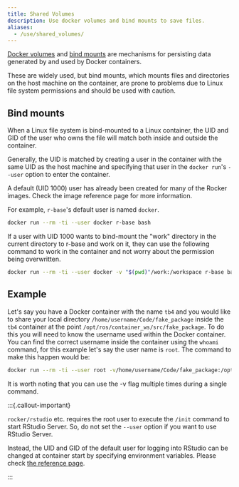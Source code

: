 ```yaml
---
title: Shared Volumes
description: Use docker volumes and bind mounts to save files.
aliases:
  - /use/shared_volumes/
---
```


[Docker volumes](https://docs.docker.com/storage/volumes/) and [bind mounts](https://docs.docker.com/storage/bind-mounts/) are
mechanisms for persisting data generated by and used by Docker containers.

These are widely used, but bind mounts, which mounts files and directories on the host machine on the container,
are prone to problems due to Linux file system permissions and should be used with caution.

## Bind mounts

When a Linux file system is bind-mounted to a Linux container,
the UID and GID of the user who owns the file will match both inside and outside the container.

Generally, the UID is matched by creating a user in the container with the same UID as the host machine
and specifying that user in the `docker run`'s `--user` option to enter the container.

A default (UID 1000) user has already been created for many of the Rocker images.
Check the image reference page for more information.

For example, `r-base`'s default user is named `docker`.

```sh
docker run --rm -ti --user docker r-base bash
```

If a user with UID 1000 wants to bind-mount the "work" directory in the current directory to r-base and work on it,
they can use the following command to work in the container and not worry about the permission being overwritten.

```sh
docker run --rm -ti --user docker -v "$(pwd)"/work:/workspace r-base bash
```
## Example

Let's say you have a Docker container with the name `tb4` and you would like to share your local directory `/home/username/Code/fake_package` inside the `tb4` container at the point `/opt/ros/container_ws/src/fake_package`. To do this you will need to know the username used within the Docker container. You can find the correct username inside the container using the `whoami` command, for this example let's say the user name is `root`. The command to make this happen would be:

```sh
docker run --rm -ti --user root -v/home/username/Code/fake_package:/opt/ros/container_ws/src/fake_package tb4 bash`
```

It is worth noting that you can use the -v flag multiple times during a single command.

:::{.callout-important}

`rocker/rstudio` etc. requires the root user to execute the `/init` command to start RStudio Server.
So, do not set the `--user` option if you want to use RStudio Server.

Instead, the UID and GID of the default user for logging into RStudio
can be changed at container start by specifying environment variables.
Please check [the reference page](../images/versioned/rstudio.md#userid-and-groupid).

:::
